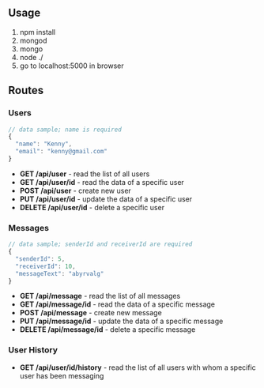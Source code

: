## Usage

1. npm install
2. mongod
3. mongo
4. node ./
5. go to localhost:5000 in browser

## Routes

### Users

```javascript
// data sample; name is required
{
  "name": "Kenny",
  "email": "kenny@gmail.com"
}
```

* **GET /api/user** - read the list of all users
* **GET /api/user/id** - read the data of a specific user
* **POST /api/user** - create new user
* **PUT /api/user/id** - update the data of a specific user
* **DELETE /api/user/id** - delete a specific user

### Messages

```javascript
// data sample; senderId and receiverId are required
{
  "senderId": 5,
  "receiverId": 10,
  "messageText": "abyrvalg"
}
```

* **GET /api/message** - read the list of all messages
* **GET /api/message/id** - read the data of a specific message
* **POST /api/message** - create new message
* **PUT /api/message/id** - update the data of a specific message
* **DELETE /api/message/id** - delete a specific message

### User History
* **GET /api/user/id/history** - read the list of all users with whom a specific user has been messaging